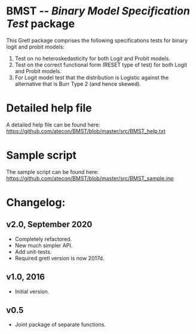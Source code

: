 # BMST -- *Binary Model Specification Test* package
 
This Gretl package comprises the following specifications tests for binary logit and probit models:

1) Test on no heteroskedasticity for both Logit and Probit models.
2) Test on the correct functional form (RESET type of test) for both Logit and Probit models.
3) For Logit model test that the distribution is Logistic against the alternative that is Burr Type 2 (and hence skewed).
 
# Detailed help file
A detailed help file can be found here: https://github.com/atecon/BMST/blob/master/src/BMST_help.txt
 
# Sample script
The sample script can be found here: https://github.com/atecon/BMST/blob/master/src/BMST_sample.inp

# Changelog:
## v2.0, September 2020
   + Completely refactored.
   + New much simpler API.
   + Add unit-tests.
   + Required gretl version is now 2017d.

## v1.0, 2016
   + Initial version.

## v0.5
   + Joint package of separate functions.
